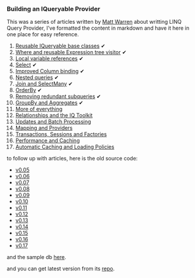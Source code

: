 ### Building an IQueryable Provider

This was a series of articles written by [Matt Warren](https://github.com/mattwar) about writting LINQ Query Provider, I've formatted the content in markdown and have it here in one place for easy reference.

1. [Reusable IQueryable base classes](tut/01-Reusable_IQueryable_base_classes.md) &#x2714;
2. [Where and reusable Expression tree visitor](tut/02-Where_and_reusable_Expression_tree_visitor.md) &#x2714;
3. [Local variable references](tut/03-Local_variable_references.md) &#x2714;
4. [Select](tut/04-Select.md) &#x2714;
5. [Improved Column binding](tut/05-Improved_Column_binding.md) &#x2714;
6. [Nested queries](tut/06-Nested_queries.md) &#x2714;
7. [Join and SelectMany](tut/07-Join_and_SelectMany.md) &#x2714;
8. [OrderBy](tut/08-OrderBy.md) &#x2714;
9. [Removing redundant subqueries](tut/09-Removing_redundant_subqueries.md) &#x2714;
10. [GroupBy and Aggregates](tut/10-GroupBy_and_Aggregates.md) &#x2714;
11. [More of everything](tut/11-More_of_everything.md)
12. [Relationships and the IQ Toolkit](tut/12-Relationships_and_the_IQ_Toolkit.md)
13. [Updates and Batch Processing](tut/13-Updates_and_Batch_Processing.md)
14. [Mapping and Providers](tut/14-Mapping_and_Providers.md)
15. [Transactions, Sessions and Factories](tut/15-Transactions_Sessions_and_Factories.md)
16. [Performance and Caching](tut/16-Performance_and_Caching.md)
17. [Automatic Caching and Loading Policies](tut/17-Automatic_Caching_and_Loading_Policies.md)

to follow up with articles, here is the old source code:

* [v0.05](ref/v0.05.zip)
* [v0.06](ref/v0.06.zip)
* [v0.07](ref/v0.07.zip)
* [v0.08](ref/v0.08.zip)
* [v0.09](ref/v0.09.zip)
* [v0.10](ref/v0.10.zip)
* [v0.11](ref/v0.11.zip)
* [v0.12](ref/v0.12.zip)
* [v0.13](ref/v0.13.zip)
* [v0.14](ref/v0.14.zip)
* [v0.15](ref/v0.15.zip)
* [v0.16](ref/v0.16.zip)
* [v0.17](ref/v0.17.zip)

and the sample db [here](ref/Northwind.zip).

and you can get latest version from its [repo](https://github.com/mattwar/iqtoolkit).
